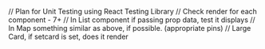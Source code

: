 // Plan for Unit Testing using React Testing Library
  // Check render for each component - 7+ 
    // In List component if passing prop data, test it displays
    // In Map something similar as above, if possible. (appropriate pins)
    // Large Card, if setcard is set, does it render
    